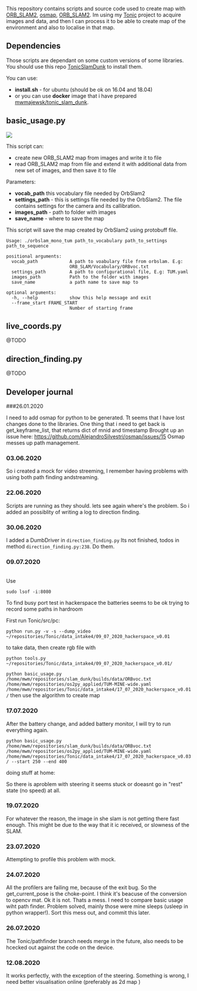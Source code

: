 This repository contains scripts and source code used to create map with [ORB_SLAM2](https://github.com/mmajewsk/ORB_SLAM2), [osmap](https://github.com/mmajewsk/osmap), [ORB_SLAM2](https://github.com/mmajewsk/ORB_SLAM2-PythonBindings).
Im using my [Tonic](https://github.com/mmajewsk/Tonic) project to acquire images and data, and then I can process it 
to be able to create map of the environment and also to localise in that map.


## Dependencies

Those scripts are dependant on some custom versions of some libraries.
You should use this repo [TonicSlamDunk](https://github.com/mmajewsk/TonicSlamDunk) to install them.

You can use:
 - **install.sh** - for ubuntu (should be ok on 16.04 and 18.04)
 - or you can use **docker** image that i have prepared [mwmajewsk/tonic_slam_dunk](https://hub.docker.com/repository/docker/mwmajewsk/tonic_slam_dunk).
 
## basic_usage.py

![](https://imgur.com/oA3ERWN.gif)

This script can: 
 - create new ORB_SLAM2 map from images and write it to file
 - read ORB_SLAM2 map from file and extend it with additional data from new set of images, and then save it to file

Parameters:
- **vocab_path** this vocabulary file needed by OrbSlam2
- **settings_path**  - this is settings file needed by the OrbSlam2. 
The file contains settings for the camera and its callibration.
- **images_path** - path to folder with images
- **save_name** - where to save the map


This script will save the map created by OrbSlam2 using protobuff file. 

```
Usage: ./orbslam_mono_tum path_to_vocabulary path_to_settings path_to_sequence

positional arguments:
  vocab_path            A path to voabulary file from orbslam. E.g:
                        ORB_SLAM/Vocabulary/ORBvoc.txt
  settings_path         A path to configurational file, E.g: TUM.yaml
  images_path           Path to the folder with images
  save_name             a path name to save map to

optional arguments:
  -h, --help            show this help message and exit
  --frame_start FRAME_START
                        Number of starting frame

```

## live_coords.py
@TODO

## direction_finding.py
@TODO

## Developer journal

###26.01.2020

I need to add osmap for python to be generated.
Tt seems that I have lost changes done to the libraries.
One thing that i need to get back is get_keyframe_list, that returns dict of mnid and timestamp
Brought up an issue here:
https://github.com/AlejandroSilvestri/osmap/issues/15
Osmap messes up path management.


### 03.06.2020
So i created a mock for video streeming, I remember having problems with using both path finding andstreaming.

### 22.06.2020

Scripts are running as they should. lets see again where's the problem.
So i added an possiblity of writing a log to direction finding.

### 30.06.2020

I added a DumbDriver in `direction_finding.py` Its not finished, todos in method
`direction_finding.py:238`. Do them.

### 09.07.2020
\
Use 
```
sudo lsof -i:8080
```

To find busy port
test in hackerspace
the batteries seems to be ok
trying to record some paths in hardroom

First run Tonic/src/pc:

```
python run.py -v -s --dump_video ~/repositories/Tonic/data_intake4/09_07_2020_hackerspace_v0.01
```

to take data, then create rgb file with

```
python tools.py ~/repositories/Tonic/data_intake4/09_07_2020_hackerspace_v0.01/
```


```python basic_usage.py /home/mwm/repositories/slam_dunk/builds/data/ORBvoc.txt /home/mwm/repositories/os2py_applied/TUM-MINE-wide.yaml /home/mwm/repositories/Tonic/data_intake4/17_07_2020_hackerspace_v0.01/```
then use the algorithm to create map

### 17.07.2020

After the battery change, and added battery monitor, I will try to run
everything again. 

`python basic_usage.py /home/mwm/repositories/slam_dunk/builds/data/ORBvoc.txt /home/mwm/repositories/os2py_applied/TUM-MINE-wide.yaml /home/mwm/repositories/Tonic/data_intake4/17_07_2020_hackerspace_v0.03/ --start 250 --end 400 `


doing stuff at home:

So there is aproblem with steering it seems stuck or doeasnt go in "rest" state
(no speed) at all.

### 19.07.2020

For whatever the reason, the image in she slam is not getting there fast enough.
This might be due to the way that it ic received, or slowness of the SLAM.

### 23.07.2020

Attempting to profile this problem with mock.

### 24.07.2020

All the profilers are failing me, because of the exit bug.
So the get_current_pose is the choke-point.
    I think it's beacuse of the conversion to opencv mat.
Ok it is not. Thats a mess.
I need to compare basic usage wiht path finder.
Problem solved, mainly those were mine sleeps (usleep in python wrapper!).
Sort this mess out, and commit this later.

### 26.07.2020

The Tonic/pathfinder branch needs merge in the future, also needs to be hcecked
out against the code on the device.

### 12.08.2020

It works perfectly, with the exception of the steering. Something is wrong, I need better visualisation online (preferably as 2d map )
